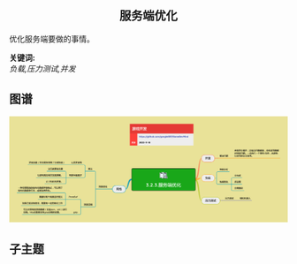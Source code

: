 <h2 align="center">服务端优化</h2>
<p>
优化服务端要做的事情。
</p>

**关键词:**<br/> 
*负载,压力测试,并发*

## 图谱
![图片加载中...](../exports/3.2.3.服务端优化.png?raw=true)

## 子主题
